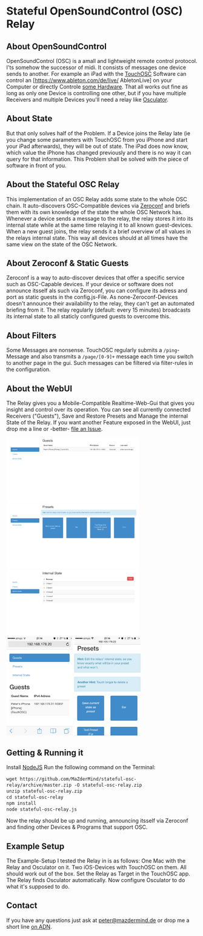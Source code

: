 # Stateful OpenSoundControl (OSC) Relay

## About OpenSoundControl
OpenSoundControl (OSC) is a amall and lightweight remote control protocol. I'ts somehow the successor of midi. It consists of messages one device sends to another. For example an iPad with the [TouchOSC](http://hexler.net/software/touchosc) Software can control an [https://www.ableton.com/de/live/ AbletonLive] on your Computer or directly Controle [some Hardware](http://wifimidi.com/). That all works out fine as long as only one Device is controlling one other, but if you have multiple Receivers and multiple Devices you'll need a relay like [Osculator](http://www.osculator.net/).

## About State
But that only solves half of the Problem. If a Device joins the Relay late (ie you change some parameters with TouchOSC from you iPhone and start your iPad afterwards), they will be out of state. The iPad does now know, which value the iPhone has changed previously and there is no way it can query for that information. This Problem shall be solved with the piece of software in front of you.

## About the Stateful OSC Relay
This implementation of an OSC Relay adds some state to the whole OSC chain. It auto-discovers OSC-Compatible devices via [Zeroconf](http://en.wikipedia.org/wiki/Zero-configuration_networking) and briefs them with its own knowledge of the state the whole OSC Network has. Whenever a device sends a message to the relay, the relay stores it into its internal state while at the same time relaying it to all known guest-devices. When a new guest joins, the relay sends it a brief overview of all values in the relays internal state. This way all devices should at all times have the same view on the state of the OSC Network.

## About Zeroconf & Static Guests
Zeroconf is a way to auto-discover devices that offer a specific service such as OSC-Capable devices. If your device or software does not announce itsself als such via Zeroconf, you can configure its adress and port as static guests in the config.js-File. As none-Zeroconf-Devices doesn't announce their availability to the relay, they can't get an automated briefing from it. The relay regularly (default: every 15 minutes) broadcasts its internal state to all staticly configured guests to overcome this.

## About Filters
Some Messages are nonsense. TouchOSC regularly submits a ``/ping``-Message and also transmits a ```/page/[0-9]+``` message each time you switch to another page in the gui. Such messages can be filtered via filter-rules in the configuration.

## About the WebUI
The Relay gives you a Mobile-Compatible Realtime-Web-Gui that gives you insight and control over its operation. You can see all currently connected Receivers ("Guests"), Save and Restore Presets and Manage the internal State of the Relay. If you want another Feature exposed in the WebUI, just drop me a line or -better- [file an Issue](https://github.com/MaZderMind/stateful-osc-relay/issues).

<img src="doc/guests.png" width="350" />
<img src="doc/presets.png" width="350" />
<img src="doc/state.png" width="350" />
<img src="doc/iphone-guests.jpg" width="175" />
<img src="doc/iphone-presets.jpg" width="175" />

## Getting & Running it
Install [NodeJS](http://nodejs.org/)
Run the following command on the Terminal:
```
wget https://github.com/MaZderMind/stateful-osc-relay/archive/master.zip -O stateful-osc-relay.zip
unzip stateful-osc-relay.zip
cd stateful-osc-relay
npm install
node stateful-osc-relay.js
```
Now the relay should be up and running, announcing itsself via Zeroconf and finding other Devices & Programs that support OSC.

## Example Setup
 The Example-Setup I tested the Relay in is as follows:
 One Mac with the Relay and Osculator on it. Two iOS-Devices with TouchOSC on them. All should work out of the box. Set the Relay as Target in the TouchOSC app. The Relay finds Osculator automatically. Now configure Osculator to do what it's supposed to do.

## Contact
If you have any questions just ask at peter@mazdermind.de or drop me a short line [on ADN](https://alpha.app.net/MaZderMind).
